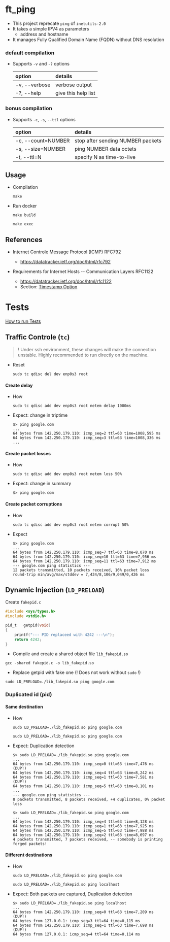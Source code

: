 # ft_ping

- This project reprecate `ping` of `inetutils-2.0`
- It takes a simple IPV4 as parameters
  - address and hostname
- It manages Fully Qualified Domain Name (FQDN) without DNS resolution

### default compilation

- Supports `-v` and `-?` options

  | option | details |
  | :- | :- |
  | -v, --verbose | verbose output |
  | -?, --help | give this help list |

### bonus compilation

- Supports `-c`, `-s`, `--ttl` options

  | option | details |
  | :- | :- |
  | -c, --count=NUMBER | stop after sending NUMBER packets |
  | -s, --size=NUMBER | ping NUMBER data octets |
  | -t, --ttl=N | specify N as time-to-live |

## Usage

- Compilation
  ```
  make
  ```

- Run docker
  ```
  make build
  ```
  ```
  make exec
  ```

## References

- Internet Controle Message Protocol (ICMP) RFC792
  - https://datatracker.ietf.org/doc/html/rfc792

- Requirements for Internet Hosts -- Communication Layers RFC1122
  - https://datatracker.ietf.org/doc/html/rfc1122
  - Section: [Timestamp Option](https://datatracker.ietf.org/doc/html/rfc1122#:~:text=is%20OPTIONAL.%0A%0A%0A%20%20%20%20%20%20%20%20%20%20%20%20(e)-,Timestamp%20Option,-Implementation%20of%20originating)

# Tests

[How to run Tests](RUNTEST.md)

## Traffic Controle (`tc`)

> ! Under ssh environment, these changes will make the connection unstable.
> Highly recommended to run directly on the machine.

- Reset
  ```
  sudo tc qdisc del dev enp0s3 root
  ```

#### Create delay

- How

  ```
  sudo tc qdisc add dev enp0s3 root netem delay 1000ms
  ```

- Expect: change in triptime
  ```shell
  $> ping google.com
  ...
  64 bytes from 142.250.179.110: icmp_seq=2 ttl=63 time=1008,595 ms
  64 bytes from 142.250.179.110: icmp_seq=3 ttl=63 time=1008,336 ms
  ...
  ```

#### Create packet losses
- How
  ```
  sudo tc qdisc add dev enp0s3 root netem loss 50%
  ```

- Expect: change in summary
  ```shell
  $> ping google.com
  ```

#### Create packet corruptions

- How
  ```
  sudo tc qdisc add dev enp0s3 root netem corrupt 50%
  ```

- Expect
  ```shell
  $> ping google.com
  ...
  64 bytes from 142.250.179.110: icmp_seq=7 ttl=63 time=8,070 ms
  64 bytes from 142.250.179.110: icmp_seq=10 ttl=63 time=7,956 ms
  64 bytes from 142.250.179.110: icmp_seq=11 ttl=63 time=7,912 ms
  --- google.com ping statistics ---
  12 packets transmitted, 10 packets received, 16% packet loss
  round-trip min/avg/max/stddev = 7,434/8,106/9,049/0,426 ms
  ```

## Dynamic Injection (`LD_PRELOAD`)

Create `fakepid.c`
```c
#include <sys/types.h>
#include <stdio.h>

pid_t	getpid(void)
{
	printf("--- PID replaceed with 4242 ---\n");
	return 4242;
}
```

- Compile and create a shared object file `lib_fakepid.so`
```
gcc -shared fakepid.c -o lib_fakepid.so
```

- Replace getpid with fake one (! Does not work without `sudo` !)
```
sudo LD_PRELOAD=./lib_fakepid.so ping google.com
```

### Duplicated id (pid)

#### Same destination
- How
  ```
  sudo LD_PRELOAD=./lib_fakepid.so ping google.com
  ```
  ```
  sudo LD_PRELOAD=./lib_fakepid.so ping google.com
  ```

- Expect: Duplication detection
  ```shell
  $> sudo LD_PRELOAD=./lib_fakepid.so ping google.com
  ...
  64 bytes from 142.250.179.110: icmp_seq=0 ttl=63 time=7,476 ms (DUP!)
  64 bytes from 142.250.179.110: icmp_seq=4 ttl=63 time=8,242 ms
  64 bytes from 142.250.179.110: icmp_seq=1 ttl=63 time=7,581 ms (DUP!)
  64 bytes from 142.250.179.110: icmp_seq=5 ttl=63 time=8,101 ms
  ...
  --- google.com ping statistics ---
  8 packets transmitted, 8 packets received, +4 duplicates, 0% packet loss
  ```
  ```shell
  $> sudo LD_PRELOAD=./lib_fakepid.so ping google.com
  ...
  64 bytes from 142.250.179.110: icmp_seq=4 ttl=63 time=8,128 ms
  64 bytes from 142.250.179.110: icmp_seq=1 ttl=63 time=7,925 ms
  64 bytes from 142.250.179.110: icmp_seq=5 ttl=63 time=7,988 ms
  64 bytes from 142.250.179.110: icmp_seq=2 ttl=63 time=8,697 ms
  4 packets transmitted, 7 packets received, -- somebody is printing forged packets!
  ```

#### Different destinations
- How
  ```
  sudo LD_PRELOAD=./lib_fakepid.so ping google.com
  ```
  ```
  sudo LD_PRELOAD=./lib_fakepid.so ping localhost
  ```

- Expect: Both packets are captured, Duplication detection
  ```
  $> sudo LD_PRELOAD=./lib_fakepid.so ping localhost
  ...
  64 bytes from 142.250.179.110: icmp_seq=0 ttl=63 time=7,209 ms (DUP!)
  64 bytes from 127.0.0.1: icmp_seq=3 ttl=64 time=0,115 ms
  64 bytes from 142.250.179.110: icmp_seq=1 ttl=63 time=7,698 ms (DUP!)
  64 bytes from 127.0.0.1: icmp_seq=4 ttl=64 time=0,114 ms
  ```